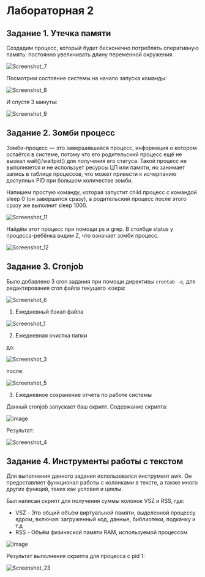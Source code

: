 # Лабораторная 2

## Задание 1. Утечка памяти

Создадим процесс, который будет бесконечно потреблять оперативную память: постоянно увеличивать длину переменной окружения.

![Screenshot_7](https://github.com/user-attachments/assets/18b0896d-070e-4ebb-902c-3051985bc2c4)

Посмотрим состояние системы на начало запуска команды:

![Screenshot_8](https://github.com/user-attachments/assets/6b618d7e-2ba0-4122-99d2-288187945c70)

И спустя 3 минуты:

![Screenshot_9](https://github.com/user-attachments/assets/ca5a605e-8b78-43d5-8712-18fed7a985d1)


## Задание 2. Зомби процесс

Зомби-процесс — это завершившийся процесс, информация о котором остаётся в системе, потому что его родительский процесс ещё не вызвал wait()/waitpid() для получения его статуса. Такой процесс не выполняется и не использует ресурсы ЦП или памяти, но занимает запись в таблице процессов, что может привести к исчерпанию доступных PID при большом количестве зомби.

Напишем простую команду, которая запустит child процесс с командой sleep 0 (он завершится сразу), а родительский процесс после этого сразу же выполнит sleep 1000.

![Screenshot_11](https://github.com/user-attachments/assets/78485cdd-5720-4f5e-9345-aa136d4a2df7)

Найдём этот процесс при помощи ps и grep. В столбце status у процесса-ребёнка видим Z, что означает зомби процесс.

![Screenshot_12](https://github.com/user-attachments/assets/b6a63e68-0480-4fd3-aa96-f782fdb8f742)


## Задание 3. Cronjob

Было добавлено 3 cron задания при помощи директивы `crontab -e`, для редактирования cron файла текущего юзера:

![Screenshot_6](https://github.com/user-attachments/assets/6bb84436-f3cd-4d43-b82a-02920cf38178)

1) Ежедневный бэкап файла

![Screenshot_1](https://github.com/user-attachments/assets/0aa70dd0-2bb3-4888-9337-d1f0287b9292)

2) Ежедневная очистка папки

до:

![Screenshot_3](https://github.com/user-attachments/assets/d29787d9-5e29-4c47-8e65-1e7aacdb31de)

после:

![Screenshot_5](https://github.com/user-attachments/assets/879250dc-dd2b-4efb-8645-155dd091dcf5)

3) Ежедневное сохранение отчета по работе системы

Данный cronjob запускает баш скрипт. Содержание скрипта:

![image](https://github.com/user-attachments/assets/34062eee-b4d8-4cb2-af90-dc6ca3c1666b)

Результат:

![Screenshot_4](https://github.com/user-attachments/assets/f6d57e4f-80d1-4459-ada7-11fa6f91da11)

## Задание 4. Инструменты работы с текстом

Для выполнения данного задания использовался инструмент awk. Он предоставляет функционал работы с колонками в тексте, а также много других функций, таких как условия и циклы.

Был написан скрипт для получения суммы колонок VSZ и RSS, где:

- VSZ - Это общий объём виртуальной памяти, выделенной процессу ядром, включая: загруженный код, данные, библиотеки, подкачку и т.д
- RSS - Объём физической памяти RAM, используемой процессом

![image](https://github.com/user-attachments/assets/64c1d758-3d0c-4b6b-992a-e8f43856e679)

Результат выполнения скрипта для процесса с pid 1:

![Screenshot_23](https://github.com/user-attachments/assets/e0d7636d-8271-4150-9b06-f0aee29ef2a9)

